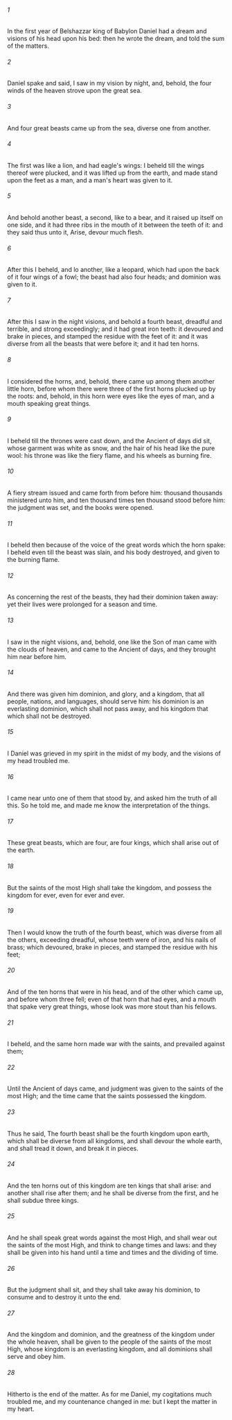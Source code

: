 ###### 1
In the first year of Belshazzar king of Babylon Daniel had a dream and visions of his head upon his bed: then he wrote the dream, and told the sum of the matters.

###### 2
Daniel spake and said, I saw in my vision by night, and, behold, the four winds of the heaven strove upon the great sea.

###### 3
And four great beasts came up from the sea, diverse one from another.

###### 4
The first was like a lion, and had eagle's wings: I beheld till the wings thereof were plucked, and it was lifted up from the earth, and made stand upon the feet as a man, and a man's heart was given to it.

###### 5
And behold another beast, a second, like to a bear, and it raised up itself on one side, and it had three ribs in the mouth of it between the teeth of it: and they said thus unto it, Arise, devour much flesh.

###### 6
After this I beheld, and lo another, like a leopard, which had upon the back of it four wings of a fowl; the beast had also four heads; and dominion was given to it.

###### 7
After this I saw in the night visions, and behold a fourth beast, dreadful and terrible, and strong exceedingly; and it had great iron teeth: it devoured and brake in pieces, and stamped the residue with the feet of it: and it was diverse from all the beasts that were before it; and it had ten horns.

###### 8
I considered the horns, and, behold, there came up among them another little horn, before whom there were three of the first horns plucked up by the roots: and, behold, in this horn were eyes like the eyes of man, and a mouth speaking great things.

###### 9
I beheld till the thrones were cast down, and the Ancient of days did sit, whose garment was white as snow, and the hair of his head like the pure wool: his throne was like the fiery flame, and his wheels as burning fire.

###### 10
A fiery stream issued and came forth from before him: thousand thousands ministered unto him, and ten thousand times ten thousand stood before him: the judgment was set, and the books were opened.

###### 11
I beheld then because of the voice of the great words which the horn spake: I beheld even till the beast was slain, and his body destroyed, and given to the burning flame.

###### 12
As concerning the rest of the beasts, they had their dominion taken away: yet their lives were prolonged for a season and time.

###### 13
I saw in the night visions, and, behold, one like the Son of man came with the clouds of heaven, and came to the Ancient of days, and they brought him near before him.

###### 14
And there was given him dominion, and glory, and a kingdom, that all people, nations, and languages, should serve him: his dominion is an everlasting dominion, which shall not pass away, and his kingdom that which shall not be destroyed.

###### 15
I Daniel was grieved in my spirit in the midst of my body, and the visions of my head troubled me.

###### 16
I came near unto one of them that stood by, and asked him the truth of all this. So he told me, and made me know the interpretation of the things.

###### 17
These great beasts, which are four, are four kings, which shall arise out of the earth.

###### 18
But the saints of the most High shall take the kingdom, and possess the kingdom for ever, even for ever and ever.

###### 19
Then I would know the truth of the fourth beast, which was diverse from all the others, exceeding dreadful, whose teeth were of iron, and his nails of brass; which devoured, brake in pieces, and stamped the residue with his feet;

###### 20
And of the ten horns that were in his head, and of the other which came up, and before whom three fell; even of that horn that had eyes, and a mouth that spake very great things, whose look was more stout than his fellows.

###### 21
I beheld, and the same horn made war with the saints, and prevailed against them;

###### 22
Until the Ancient of days came, and judgment was given to the saints of the most High; and the time came that the saints possessed the kingdom.

###### 23
Thus he said, The fourth beast shall be the fourth kingdom upon earth, which shall be diverse from all kingdoms, and shall devour the whole earth, and shall tread it down, and break it in pieces.

###### 24
And the ten horns out of this kingdom are ten kings that shall arise: and another shall rise after them; and he shall be diverse from the first, and he shall subdue three kings.

###### 25
And he shall speak great words against the most High, and shall wear out the saints of the most High, and think to change times and laws: and they shall be given into his hand until a time and times and the dividing of time.

###### 26
But the judgment shall sit, and they shall take away his dominion, to consume and to destroy it unto the end.

###### 27
And the kingdom and dominion, and the greatness of the kingdom under the whole heaven, shall be given to the people of the saints of the most High, whose kingdom is an everlasting kingdom, and all dominions shall serve and obey him.

###### 28
Hitherto is the end of the matter. As for me Daniel, my cogitations much troubled me, and my countenance changed in me: but I kept the matter in my heart.

